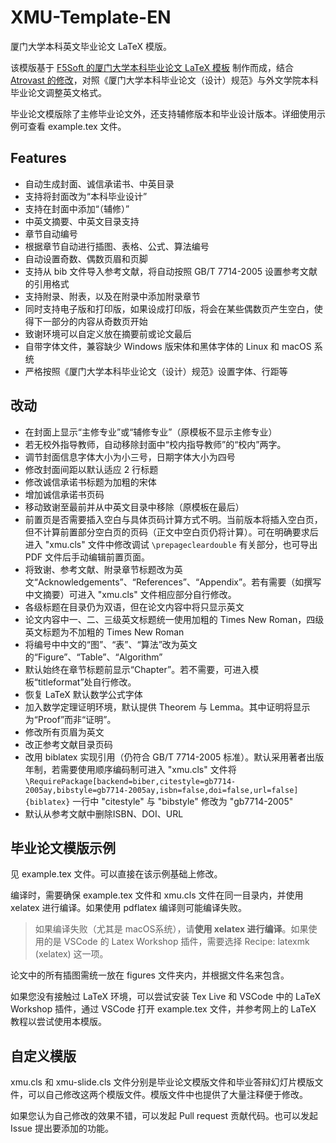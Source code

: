 # XMU-Template-EN

厦门大学本科英文毕业论文 LaTeX 模版。

该模版基于 [F5Soft 的厦门大学本科毕业论文 LaTeX 模板](https://github.com/F5Soft/xmu-template) 制作而成，结合 [Atrovast 的修改](https://github.com/Atrovast/xmu-template)，对照《厦门大学本科毕业论文（设计）规范》与外文学院本科毕业论文调整英文格式。

毕业论文模版除了主修毕业论文外，还支持辅修版本和毕业设计版本。详细使用示例可查看 example.tex 文件。

## Features

- 自动生成封面、诚信承诺书、中英目录
- 支持将封面改为“本科毕业设计”
- 支持在封面中添加“（辅修）”
- 中英文摘要、中英文目录支持
- 章节自动编号
- 根据章节自动进行插图、表格、公式、算法编号
- 自动设置奇数、偶数页眉和页脚
- 支持从 bib 文件导入参考文献，将自动按照 GB/T 7714-2005 设置参考文献的引用格式
- 支持附录、附表，以及在附录中添加附录章节
- 同时支持电子版和打印版，如果设成打印版，将会在某些偶数页产生空白，使得下一部分的内容从奇数页开始
- 致谢环境可以自定义放在摘要前或论文最后
- 自带字体文件，兼容缺少 Windows 版宋体和黑体字体的 Linux 和 macOS 系统
- 严格按照《厦门大学本科毕业论文（设计）规范》设置字体、行距等

## 改动

- 在封面上显示“主修专业”或“辅修专业”（原模板不显示主修专业）
- 若无校外指导教师，自动移除封面中“校内指导教师”的“校内”两字。
- 调节封面信息字体大小为小三号，日期字体大小为四号
- 修改封面间距以默认适应 2 行标题
- 修改诚信承诺书标题为加粗的宋体
- 增加诚信承诺书页码
- 移动致谢至最前并从中英文目录中移除（原模板在最后）
- 前置页是否需要插入空白与具体页码计算方式不明。当前版本将插入空白页，但不计算前置部分空白页的页码（正文中空白页仍将计算）。可在明确要求后进入 "xmu.cls" 文件中修改调试 `\prepagecleardouble` 有关部分，也可导出 PDF 文件后手动编辑前置页面。
- 将致谢、参考文献、附录章节标题改为英文“Acknowledgements”、“References”、“Appendix”。若有需要（如撰写中文摘要）可进入 "xmu.cls" 文件相应部分自行修改。
- 各级标题在目录仍为双语，但在论文内容中将只显示英文
- 论文内容中一、二、三级英文标题统一使用加粗的 Times New Roman，四级英文标题为不加粗的 Times New Roman
- 将编号中中文的“图”、“表”、“算法”改为英文的“Figure”、“Table”、“Algorithm”
- 默认始终在章节标题前显示“Chapter”。若不需要，可进入模板“titleformat”处自行修改。
- 恢复 LaTeX 默认数学公式字体
- 加入数学定理证明环境，默认提供 Theorem 与 Lemma。其中证明将显示为“Proof”而非“证明”。
- 修改所有页眉为英文
- 改正参考文献目录页码
- 改用 biblatex 实现引用（仍符合 GB/T 7714-2005 标准）。默认采用著者出版年制，若需要使用顺序编码制可进入 "xmu.cls" 文件将`\RequirePackage[backend=biber,citestyle=gb7714-2005ay,bibstyle=gb7714-2005ay,isbn=false,doi=false,url=false]{biblatex}` 一行中 "citestyle" 与 "bibstyle" 修改为 "gb7714-2005"
- 默认从参考文献中删除ISBN、DOI、URL

## 毕业论文模版示例

见 example.tex 文件。可以直接在该示例基础上修改。

编译时，需要确保 example.tex 文件和 xmu.cls 文件在同一目录内，并使用 xelatex 进行编译。如果使用 pdflatex 编译则可能编译失败。

> 如果编译失败（尤其是 macOS系统），请**使用 xelatex 进行编译**。如果使用的是 VSCode 的 Latex Workshop 插件，需要选择 Recipe: latexmk (xelatex) 这一项。

论文中的所有插图需统一放在 figures 文件夹内，并根据文件名来包含。

如果您没有接触过 LaTeX 环境，可以尝试安装 Tex Live 和 VSCode 中的 LaTeX Workshop 插件，通过 VSCode 打开 example.tex 文件，并参考网上的 LaTeX 教程以尝试使用本模版。

## 自定义模版

xmu.cls 和 xmu-slide.cls 文件分别是毕业论文模版文件和毕业答辩幻灯片模版文件，可以自己修改这两个模版文件。模版文件中也提供了大量注释便于修改。

如果您认为自己修改的效果不错，可以发起 Pull request 贡献代码。也可以发起 Issue 提出要添加的功能。
